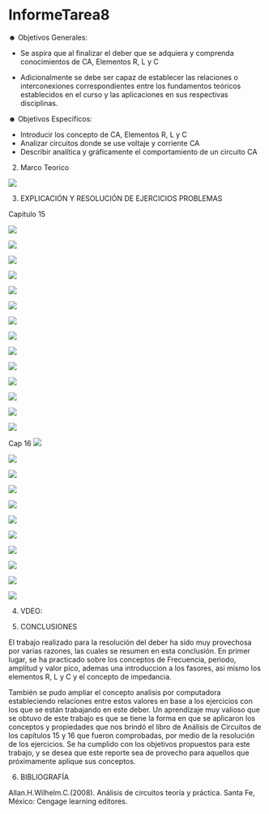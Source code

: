 # InformeTarea8

☻ Objetivos Generales:

* Se aspira que al finalizar el deber que se adquiera y comprenda conocimientos de CA, Elementos R, L y C

* Adicionalmente se debe ser capaz de establecer las relaciones o interconexiones correspondientes entre los fundamentos teóricos establecidos en el curso y las aplicaciones en sus respectivas disciplinas.



☻ Objetivos Específicos:
* Introducir los concepto de CA, Elementos R, L y C
* Analizar circuitos donde se use voltaje y corriente CA
* Describir analítica y gráficamente el comportamiento de un circuito CA

2. Marco Teorico 

![](Img/marco.jpg)


3. EXPLICACIÓN Y RESOLUCIÓN DE EJERCICIOS PROBLEMAS

Capitulo 15

![](Img/deber8-1.jpg)

![](Img/deber8-2.jpg)

![](Img/deber8-3.jpg)

![](Img/deber8-4.jpg)

![](Img/deber8-5.jpg)

![](Img/deber8-6.jpg)

![](Img/deber8-7.jpg)


![](Img/57,59,61,63.PNG)

![](Img/29-33.jpg)

![](Img/35.jpg)

![](Img/39.jpg)

![](Img/47.jpg)

![](Img/49.jpg)

![](Img/51.jpg)

Cap 16
![](Img/67,2,4.PNG)

![](Img/6,8.PNG)


![](Img/12.PNG)

![](Img/1..png)

![](Img/2..png)

![](Img/3..png)

![](Img/4..png)

![](Img/5..png)

![](Img/6..png)

![](Img/7..png)

![](Img/8..png)

4. VDEO:



5. CONCLUSIONES

El trabajo realizado para la resolución del deber ha sido muy provechosa por varias razones, las cuales se resumen en esta conclusión. En primer lugar, se ha practicado sobre los conceptos de Frecuencia, periodo, amplitud y valor pico, ademas una introduccion a los fasores, asi mismo los elementos R, L y C y el concepto de impedancia.

También se pudo ampliar el concepto analisis por computadora estableciendo relaciones entre estos valores en base a los ejercicios con los que se están trabajando en este deber. Un aprendizaje muy valioso que se obtuvo de este trabajo es que se tiene la forma en que se aplicaron los conceptos y propiedades que nos brindó el libro de Análisis de Circuitos de los capítulos 15 y 16 que fueron comprobadas, por medio de la resolución de los ejercicios. Se ha cumplido con los objetivos propuestos para este trabajo, y se desea que este reporte sea de provecho para aquellos que próximamente aplique sus conceptos.

6. BIBLIOGRAFÍA

Allan.H.Wilhelm.C.(2008). Análisis de circuitos teoría y práctica. Santa Fe, México: Cengage learning editores.
